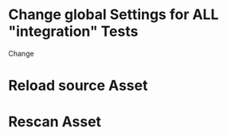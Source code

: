 # Change global Settings for ALL "integration" Tests

Change 


# Reload source Asset

# Rescan Asset
